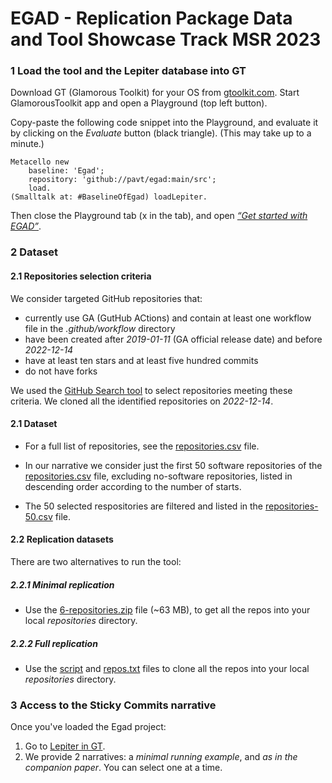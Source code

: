# EGAD - Replication Package Data and Tool Showcase Track MSR 2023

### 1 Load the tool and the Lepiter database into GT

Download GT (Glamorous Toolkit) for your OS from [gtoolkit.com](https://gtoolkit.com).
Start GlamorousToolkit app and open a Playground (top left button).

Copy-paste the following code snippet into the Playground, and evaluate it by clicking on the *Evaluate* button (black triangle).
(This may take up to a minute.)

```
Metacello new
	baseline: 'Egad';
	repository: 'github://pavt/egad:main/src';
	load.
(Smalltalk at: #BaselineOfEgad) loadLepiter.
```

Then close the Playground tab (x in the tab), and open [*“Get started with EGAD”*](https://github.com/pavt/egad/blob/main/images/started.png).

### 2 Dataset

#### 2.1 Repositories selection criteria

We consider targeted GitHub repositories that: 
- currently use GA (GutHub ACtions) and contain at least one workflow file in the *.github/workflow* directory
- have been created  after *2019-01-11* (GA official release date)  and before *2022-12-14*
- have at least ten stars and at least five hundred commits
- do not have forks

We used the [GitHub Search tool](https://seart-ghs.si.usi.ch/) to select repositories meeting these criteria. 
We cloned all the identified repositories on *2022-12-14*. 

#### 2.1 Dataset

- For a full list of repositories, see the [repositories.csv](https://github.com/pavt/egad/blob/main/dataset/repositories.csv) file.

- In our narrative we consider just the first 50 software repositories of the [repositories.csv](https://github.com/pavt/egad/blob/main/dataset/repositories.csv) file, excluding no-software repositories, listed in descending order according to the number of starts. 

- The 50 selected respositories are filtered and listed in the [repositories-50.csv](https://github.com/pavt/egad/blob/main/dataset/repositories-50.csv) file.

#### 2.2 Replication datasets

There are two alternatives to run the tool:

##### 2.2.1 Minimal replication

- Use the [6-repositories.zip](https://github.com/pavt/egad/blob/main/dataset/6-repositories.zip) file (~63 MB), to get all the repos into your local *repositories* directory.

##### 2.2.2 Full replication

- Use the [script](https://github.com/pavt/egad/blob/main/dataset/script/clone_all.sh) and [repos.txt](https://github.com/pavt/egad/blob/main/dataset/script/repos-https.txt) files to clone all the repos into your local *repositories* directory.

### 3 Access to the Sticky Commits narrative

Once you've loaded the Egad project: 

1. Go to [Lepiter in GT](https://github.com/pavt/egad/blob/main/images/lepiter.png).
2. We provide 2 narratives: a *minimal running example*, and *as in the companion paper*. You can select one at a time.


